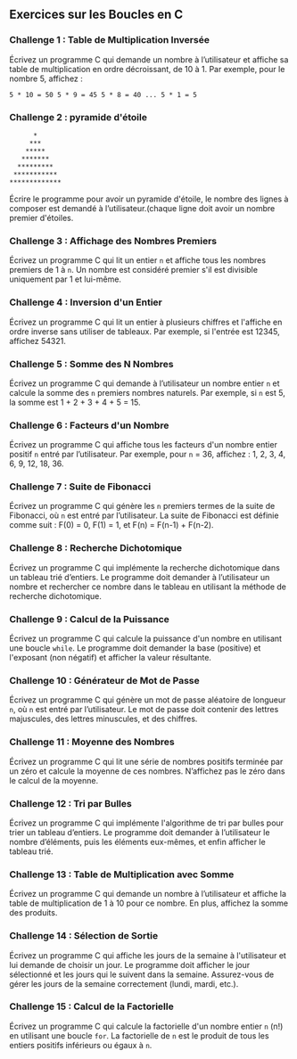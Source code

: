 ## Exercices sur les Boucles en C

### Challenge 1 : Table de Multiplication Inversée

Écrivez un programme C qui demande un nombre à l’utilisateur et affiche sa table de multiplication en ordre décroissant, de 10 à 1. Par exemple, pour le nombre 5, affichez :
```
5 * 10 = 50 5 * 9 = 45 5 * 8 = 40 ... 5 * 1 = 5
```

### Challenge 2 : pyramide d'étoile

```
      *
     ***
    *****
   *******
  *********
 ***********
*************
```
Écrire le programme pour avoir un pyramide d'étoile, le nombre des lignes à composer est demandé à l’utilisateur.(chaque ligne doit avoir un nombre premier d'étoiles.

### Challenge 3 : Affichage des Nombres Premiers

Écrivez un programme C qui lit un entier `n` et affiche tous les nombres premiers de 1 à `n`. Un nombre est considéré premier s'il est divisible uniquement par 1 et lui-même.

### Challenge 4 : Inversion d'un Entier

Écrivez un programme C qui lit un entier à plusieurs chiffres et l'affiche en ordre inverse sans utiliser de tableaux. Par exemple, si l'entrée est 12345, affichez 54321.

### Challenge 5 : Somme des N Nombres

Écrivez un programme C qui demande à l’utilisateur un nombre entier `n` et calcule la somme des `n` premiers nombres naturels. Par exemple, si `n` est 5, la somme est 1 + 2 + 3 + 4 + 5 = 15.

### Challenge 6 : Facteurs d'un Nombre

Écrivez un programme C qui affiche tous les facteurs d'un nombre entier positif `n` entré par l’utilisateur. Par exemple, pour `n` = 36, affichez : 1, 2, 3, 4, 6, 9, 12, 18, 36.

### Challenge 7 : Suite de Fibonacci

Écrivez un programme C qui génère les `n` premiers termes de la suite de Fibonacci, où `n` est entré par l’utilisateur. La suite de Fibonacci est définie comme suit : F(0) = 0, F(1) = 1, et F(n) = F(n-1) + F(n-2).

### Challenge 8 : Recherche Dichotomique

Écrivez un programme C qui implémente la recherche dichotomique dans un tableau trié d’entiers. Le programme doit demander à l’utilisateur un nombre et rechercher ce nombre dans le tableau en utilisant la méthode de recherche dichotomique.

### Challenge 9 : Calcul de la Puissance

Écrivez un programme C qui calcule la puissance d'un nombre en utilisant une boucle `while`. Le programme doit demander la base (positive) et l'exposant (non négatif) et afficher la valeur résultante.

### Challenge 10 : Générateur de Mot de Passe

Écrivez un programme C qui génère un mot de passe aléatoire de longueur `n`, où `n` est entré par l’utilisateur. Le mot de passe doit contenir des lettres majuscules, des lettres minuscules, et des chiffres.

### Challenge 11 : Moyenne des Nombres

Écrivez un programme C qui lit une série de nombres positifs terminée par un zéro et calcule la moyenne de ces nombres. N’affichez pas le zéro dans le calcul de la moyenne.

### Challenge 12 : Tri par Bulles

Écrivez un programme C qui implémente l'algorithme de tri par bulles pour trier un tableau d’entiers. Le programme doit demander à l’utilisateur le nombre d’éléments, puis les éléments eux-mêmes, et enfin afficher le tableau trié.

### Challenge 13 : Table de Multiplication avec Somme

Écrivez un programme C qui demande un nombre à l’utilisateur et affiche la table de multiplication de 1 à 10 pour ce nombre. En plus, affichez la somme des produits.

### Challenge 14 : Sélection de Sortie

Écrivez un programme C qui affiche les jours de la semaine à l'utilisateur et lui demande de choisir un jour. Le programme doit afficher le jour sélectionné et les jours qui le suivent dans la semaine. Assurez-vous de gérer les jours de la semaine correctement (lundi, mardi, etc.).

### Challenge 15 : Calcul de la Factorielle

Écrivez un programme C qui calcule la factorielle d'un nombre entier `n` (n!) en utilisant une boucle `for`. La factorielle de `n` est le produit de tous les entiers positifs inférieurs ou égaux à `n`.
